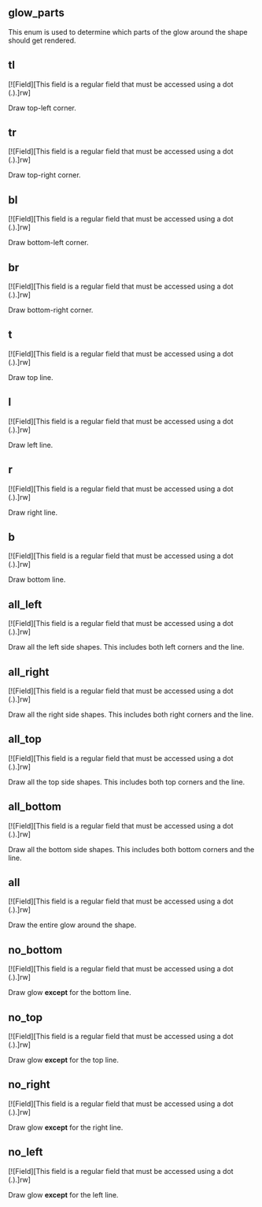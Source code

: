 ## glow_parts

This enum is used to determine which parts of the glow around the shape should get rendered.

## tl

[![Field][This field is a regular field that must be accessed using a dot (.).]rw]

Draw top-left corner.

## tr

[![Field][This field is a regular field that must be accessed using a dot (.).]rw]

Draw top-right corner.

## bl

[![Field][This field is a regular field that must be accessed using a dot (.).]rw]

Draw bottom-left corner.

## br

[![Field][This field is a regular field that must be accessed using a dot (.).]rw]

Draw bottom-right corner.

## t

[![Field][This field is a regular field that must be accessed using a dot (.).]rw]

Draw top line.

## l

[![Field][This field is a regular field that must be accessed using a dot (.).]rw]

Draw left line.

## r

[![Field][This field is a regular field that must be accessed using a dot (.).]rw]

Draw right line.

## b

[![Field][This field is a regular field that must be accessed using a dot (.).]rw]

Draw bottom line.

## all_left

[![Field][This field is a regular field that must be accessed using a dot (.).]rw]

Draw all the left side shapes. This includes both left corners and the line.

## all_right

[![Field][This field is a regular field that must be accessed using a dot (.).]rw]

Draw all the right side shapes. This includes both right corners and the line.

## all_top

[![Field][This field is a regular field that must be accessed using a dot (.).]rw]

Draw all the top side shapes. This includes both top corners and the line.

## all_bottom

[![Field][This field is a regular field that must be accessed using a dot (.).]rw]

Draw all the bottom side shapes. This includes both bottom corners and the line.

## all

[![Field][This field is a regular field that must be accessed using a dot (.).]rw]

Draw the entire glow around the shape.

## no_bottom

[![Field][This field is a regular field that must be accessed using a dot (.).]rw]

Draw glow **except** for the bottom line.

## no_top

[![Field][This field is a regular field that must be accessed using a dot (.).]rw]

Draw glow **except** for the top line.

## no_right

[![Field][This field is a regular field that must be accessed using a dot (.).]rw]

Draw glow **except** for the right line.

## no_left

[![Field][This field is a regular field that must be accessed using a dot (.).]rw]

Draw glow **except** for the left line.